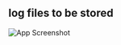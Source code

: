 
## log files to be stored

![App Screenshot](https://blog.cloudflare.com/content/images/2017/08/Artboard-11.png)

